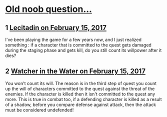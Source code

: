 # [Old noob question...](https://community.fantasyflightgames.com/topic/242716-old-noob-question/)

## 1 [Lecitadin on February 15, 2017](https://community.fantasyflightgames.com/topic/242716-old-noob-question/?do=findComment&comment=2642454)

I've been playing the game for a few years now, and I just realized something : if a character that is committed to the quest gets damaged during the staging phase and gets kill, do you still count its willpower after it dies?

## 2 [Watcher in the Water on February 15, 2017](https://community.fantasyflightgames.com/topic/242716-old-noob-question/?do=findComment&comment=2642474)

You won't count its will. The reason is in the third step of quest you count up the will of characters committed to the quest against the threat of the enemies. If the character is killed then it isn't committed to the quest any more. This is true in combat too, if a defending character is killed as a result of a shadow, before you compare defense against attack, then the attack must be considered undefended!

